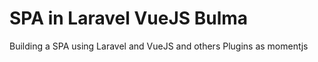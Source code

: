 # SPA in Laravel VueJS Bulma

Building a SPA using Laravel and VueJS and others Plugins as momentjs
